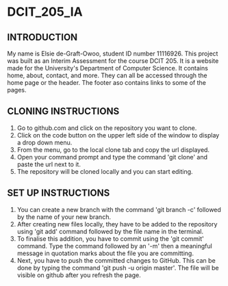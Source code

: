 # DCIT_205_IA

## INTRODUCTION

My name is Elsie de-Graft-Owoo, student ID number 11116926. This project was built as an Interim Assessment for the course DCIT 205. It is a website made for the University's Department of Computer Science. It contains home, about, contact, and more. They can all be accessed through the home page or the header. The footer aso contains links to some of the pages.

## CLONING INSTRUCTIONS 
1. Go to github.com and click on the repository you want to clone.
2. Click on the code button on the upper left side of the window to display a drop down menu.
3. From the menu, go to the local clone tab and copy the url displayed.
4. Open your command prompt and type the command 'git clone' and paste the url next to it.
5. The repository will be cloned locally and you can start editing.

## SET UP INSTRUCTIONS
1. You can create a new branch with the command 'git branch -c' followed by the name of your new branch.
2. After creating new files locally, they have to be added to the repository using 'git add' command followed by the file name in the terminal.
3. To finalise this addition, you have to commit using the 'git commit' command. Type the command followed by an '-m' then a meaningful message in quotation marks about the file you are committing.
4. Next, you have to push the committed changes to GitHub. This can be done by typing the command 'git push -u origin master'. The file will be visible on github after you refresh the page.

